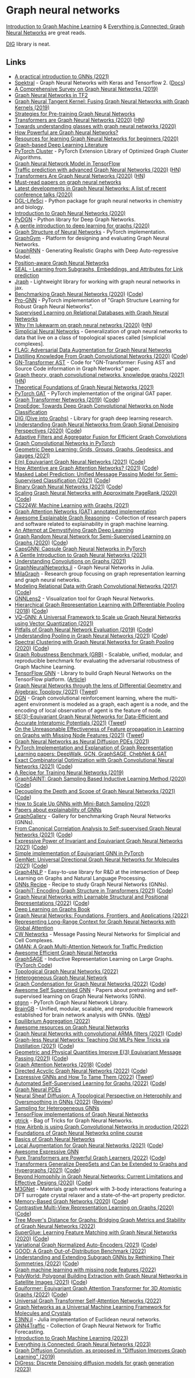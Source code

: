 # Graph neural networks

[Introduction to Graph Machine Learning](https://huggingface.co/blog/intro-graphml) & [Everything is Connected: Graph Neural Networks](https://arxiv.org/abs/2301.08210) are great reads.

[DIG](https://github.com/divelab/DIG) library is neat.

## Links

- [A practical introduction to GNNs (2021)](https://danielegrattarola.github.io/posts/2021-03-03/gnn-lecture-part-1.html)
- [Spektral](https://github.com/danielegrattarola/spektral) - Graph Neural Networks with Keras and Tensorflow 2. ([Docs](https://graphneural.network/))
- [A Comprehensive Survey on Graph Neural Networks (2019)](https://arxiv.org/pdf/1901.00596.pdf)
- [Graph Neural Networks in TF2](https://github.com/microsoft/tf2-gnn)
- [Graph Neural Tangent Kernel: Fusing Graph Neural Networks with Graph Kernels (2019)](https://github.com/KangchengHou/gntk)
- [Strategies for Pre-training Graph Neural Networks](https://github.com/snap-stanford/pretrain-gnns)
- [Transformers are Graph Neural Networks (2020)](https://graphdeeplearning.github.io/post/transformers-are-gnns/) ([HN](https://news.ycombinator.com/item?id=22518263))
- [Towards understanding glasses with graph neural networks (2020)](https://deepmind.com/blog/article/Towards-understanding-glasses-with-graph-neural-networks)
- [How Powerful are Graph Neural Networks?](https://github.com/weihua916/powerful-gnns)
- [Resources for learning Graph Neural Networks for beginners (2020)](https://www.reddit.com/r/MLQuestions/comments/gk517g/resources_for_learning_graph_neural_networks_for/)
- [Graph-based Deep Learning Literature](https://github.com/naganandy/graph-based-deep-learning-literature)
- [PyTorch Cluster](https://github.com/rusty1s/pytorch_cluster) - PyTorch Extension Library of Optimized Graph Cluster Algorithms.
- [Graph Neural Network Model in TensorFlow](https://github.com/mtiezzi/gnn)
- [Traffic prediction with advanced Graph Neural Networks (2020)](https://deepmind.com/blog/article/traffic-prediction-with-advanced-graph-neural-networks) ([HN](https://news.ycombinator.com/item?id=24386584))
- [Transformers Are Graph Neural Networks (2020)](https://thegradient.pub/transformers-are-graph-neural-networks/) ([HN](https://news.ycombinator.com/item?id=24453294))
- [Must-read papers on graph neural networks](https://github.com/thunlp/GNNPapers)
- [Latest developments in Graph Neural Networks: A list of recent conference talks (2020)](https://www.reddit.com/r/MachineLearning/comments/j6wzut/r_latest_developments_in_graph_neural_networks_a/)
- [DGL-LifeSci](https://github.com/awslabs/dgl-lifesci) - Python package for graph neural networks in chemistry and biology.
- [Introduction to Graph Neural Networks (2020)](https://heartbeat.fritz.ai/introduction-to-graph-neural-networks-c5a9f4aa9e99)
- [PyDGN](https://github.com/diningphil/PyDGN) - Python library for Deep Graph Networks.
- [A gentle introduction to deep learning for graphs (2020)](https://www.sciencedirect.com/science/article/abs/pii/S0893608020302197)
- [Graph Structure of Neural Networks](https://github.com/facebookresearch/graph2nn) - PyTorch implementation.
- [GraphGym](https://github.com/snap-stanford/GraphGym) - Platform for designing and evaluating Graph Neural Networks.
- [GraphRNN](https://github.com/JiaxuanYou/graph-generation) - Generating Realistic Graphs with Deep Auto-regressive Model.
- [Position-aware Graph Neural Networks](https://github.com/JiaxuanYou/P-GNN)
- [SEAL - Learning from Subgraphs, Embeddings, and Attributes for Link prediction](https://github.com/muhanzhang/SEAL)
- [Jraph](https://github.com/deepmind/jraph) - Lightweight library for working with graph neural networks in jax.
- [Benchmarking Graph Neural Networks (2020)](https://arxiv.org/abs/2003.00982) ([Code](https://github.com/graphdeeplearning/benchmarking-gnns))
- [Pro-GNN](https://github.com/ChandlerBang/Pro-GNN) - PyTorch implementation of "Graph Structure Learning for Robust Graph Neural Networks".
- [Supervised Learning on Relational Databases with Graph Neural Networks](https://github.com/mwcvitkovic/Supervised-Learning-on-Relational-Databases-with-GNNs)
- [Why I’m lukewarm on graph neural networks (2020)](https://www.singlelunch.com/2020/12/28/why-im-lukewarm-on-graph-neural-networks/) ([HN](https://news.ycombinator.com/item?id=25632592))
- [Simplicial Neural Networks](https://github.com/stefaniaebli/paper-snn-neurips2020tda) - Generalization of graph neural networks to data that live on a class of topological spaces called [simplicial complexes].
- [FLAG: Adversarial Data Augmentation for Graph Neural Networks](https://github.com/devnkong/FLAG)
- [Distilling Knowledge From Graph Convolutional Networks (2020)](https://openaccess.thecvf.com/content_CVPR_2020/html/Yang_Distilling_Knowledge_From_Graph_Convolutional_Networks_CVPR_2020_paper.html) ([Code](https://github.com/ihollywhy/DistillGCN.PyTorch))
- [GN-Transformer AST](https://github.com/chengjunyan1/GN-Transformer-AST) - Code for "GN-Transformer: Fusing AST and Source Code information in Graph Networks" paper.
- [Graph theory, graph convolutional networks, knowledge graphs (2021)](https://albertazout.substack.com/p/gradient-ascent-10) ([HN](https://news.ycombinator.com/item?id=26058440))
- [Theoretical Foundations of Graph Neural Networks (2021)](https://www.youtube.com/watch?v=uF53xsT7mjc)
- [PyTorch GAT](https://github.com/gordicaleksa/pytorch-GAT) - PyTorch implementation of the original GAT paper.
- [Graph Transformer Networks (2019)](https://arxiv.org/abs/1911.06455) ([Code](https://github.com/seongjunyun/Graph_Transformer_Networks))
- [DropEdge: Towards Deep Graph Convolutional Networks on Node Classification](https://github.com/DropEdge/DropEdge)
- [DIG (Dive into Graphs)](https://github.com/divelab/DIG) - Library for graph deep learning research.
- [Understanding Graph Neural Networks from Graph Signal Denoising Perspectives (2020)](https://arxiv.org/abs/2006.04386) ([Code](https://github.com/fuguoji/GSDN))
- [Adaptive Filters and Aggregator Fusion for Efficient Graph Convolutions](https://github.com/shyam196/egc)
- [Graph Convolutional Networks in PyTorch](https://github.com/tkipf/pygcn)
- [Geometric Deep Learning: Grids, Groups, Graphs, Geodesics, and Gauges (2021)](https://arxiv.org/abs/2104.13478)
- [E(n) Equivariant Graph Neural Networks (2021)](https://arxiv.org/abs/2102.09844) ([Code](https://github.com/vgsatorras/egnn))
- [How Attentive are Graph Attention Networks? (2021)](https://arxiv.org/pdf/2105.14491.pdf) ([Code](https://github.com/tech-srl/how_attentive_are_gats))
- [Masked Label Prediction: Unified Message Passing Model for Semi-Supervised Classification (2021)](https://arxiv.org/abs/2009.03509) ([Code](https://github.com/lucidrains/graph-transformer-pytorch))
- [Binary Graph Neural Networks (2021)](https://arxiv.org/abs/2012.15823) ([Code](https://github.com/mbahri/binary_gnn))
- [Scaling Graph Neural Networks with Approximate PageRank (2020)](https://www.in.tum.de/daml/pprgo/) ([Code](https://github.com/TUM-DAML/pprgo_pytorch))
- [CS224W: Machine Learning with Graphs (2021)](https://www.youtube.com/playlist?list=PLoROMvodv4rPLKxIpqhjhPgdQy7imNkDn)
- [Graph Attention Networks (GAT) annotated implementation](https://nn.labml.ai/graphs/gat/index.html)
- [Awesome Explainable Graph Reasoning](https://github.com/AstraZeneca/awesome-explainable-graph-reasoning) - Collection of research papers and software related to explainability in graph machine learning.
- [An Attempt at Demystifying Graph Deep Learning](https://ericmjl.github.io/essays-on-data-science/machine-learning/graph-nets/)
- [Graph Random Neural Network for Semi-Supervised Learning on Graphs (2020)](https://arxiv.org/abs/2005.11079) ([Code](https://github.com/THUDM/GRAND))
- [CapsGNN: Capsule Graph Neural Networks in PyTorch](https://github.com/benedekrozemberczki/CapsGNN)
- [A Gentle Introduction to Graph Neural Networks (2021)](https://distill.pub/2021/gnn-intro/)
- [Understanding Convolutions on Graphs (2021)](https://distill.pub/2021/understanding-gnns/)
- [GraphNeuralNetworks.jl](https://github.com/CarloLucibello/GraphNeuralNetworks.jl) - Graph Neural Networks in Julia.
- [MilaGraph](https://github.com/DeepGraphLearning) - Research group focusing on graph representation learning and graph neural networks.
- [Modeling Relational Data with Graph Convolutional Networks (2017)](https://arxiv.org/abs/1703.06103) ([Code](https://github.com/MichSchli/RelationPrediction))
- [GNNLens2](https://github.com/dmlc/GNNLens2) - Visualization tool for Graph Neural Networks.
- [Hierarchical Graph Representation Learning with Differentiable Pooling (2018)](https://arxiv.org/abs/1806.08804) ([Code](https://github.com/RexYing/diffpool))
- [VQ-GNN: A Universal Framework to Scale up Graph Neural Networks using Vector Quantization (2021)](https://arxiv.org/abs/2110.14363)
- [Pitfalls of Graph Neural Network Evaluation (2019)](https://arxiv.org/abs/1811.05868) ([Code](https://github.com/shchur/gnn-benchmark))
- [Understanding Pooling in Graph Neural Networks (2021)](https://arxiv.org/abs/2110.05292) ([Code](https://github.com/danielegrattarola/SRC))
- [Spectral Clustering with Graph Neural Networks for Graph Pooling (2020)](https://arxiv.org/abs/1907.00481) ([Code](https://github.com/FilippoMB/Spectral-Clustering-with-Graph-Neural-Networks-for-Graph-Pooling))
- [Graph Robustness Benchmark (GRB)](https://github.com/THUDM/grb) - Scalable, unified, modular, and reproducible benchmark for evaluating the adversarial robustness of Graph Machine Learning.
- [TensorFlow GNN](https://github.com/tensorflow/gnn) - Library to build Graph Neural Networks on the TensorFlow platform. ([Article](https://blog.tensorflow.org/2021/11/introducing-tensorflow-gnn.html))
- [Graph Neural Networks through the lens of Differential Geometry and Algebraic Topology (2021)](https://towardsdatascience.com/graph-neural-networks-through-the-lens-of-differential-geometry-and-algebraic-topology-3a7c3c22d5f) ([Tweet](https://twitter.com/mmbronstein/status/1461366066282569734))
- [DGN](https://github.com/PKU-AI-Edge/DGN) - Graph convolutional reinforcement learning, where the multi-agent environment is modeled as a graph, each agent is a node, and the encoding of local observation of agent is the feature of node.
- [SE(3)-Equivariant Graph Neural Networks for Data-Efficient and Accurate Interatomic Potentials (2021)](https://arxiv.org/abs/2101.03164) ([Tweet](https://twitter.com/simonbatzner/status/1348642158308425732))
- [On the Unreasonable Effectiveness of Feature propagation in Learning on Graphs with Missing Node Features (2021)](https://arxiv.org/abs/2111.12128) ([Tweet](https://twitter.com/emaros96/status/1466093631698358275))
- [Graph Neural Networks as Neural Diffusion PDEs (2021)](https://blog.twitter.com/engineering/en_us/topics/insights/2021/graph-neural-networks-as-neural-diffusion-pdes)
- [PyTorch Implementation and Explanation of Graph Representation Learning papers: DeepWalk, GCN, GraphSAGE, ChebNet & GAT](https://github.com/dsgiitr/graph_nets)
- [Exact Combinatorial Optimization with Graph Convolutional Neural Networks (2021)](https://arxiv.org/abs/1906.01629) ([Code](https://github.com/ds4dm/learn2branch))
- [A Recipe for Training Neural Networks (2019)](http://karpathy.github.io/2019/04/25/recipe/)
- [GraphSAINT: Graph Sampling Based Inductive Learning Method (2020)](https://openreview.net/forum?id=BJe8pkHFwS) ([Code](https://github.com/GraphSAINT/GraphSAINT))
- [Decoupling the Depth and Scope of Graph Neural Networks (2021)](https://openreview.net/forum?id=_IY3_4psXuf) ([Code](https://github.com/facebookresearch/shaDow_GNN))
- [How to Scale Up GNNs with Mini-Batch Sampling (2021)](https://sigopt.com/blog/mini-batch-sampling-with-gnns/)
- [Papers about explainability of GNNs](https://github.com/flyingdoog/awesome-graph-explainability-papers)
- [GraphGallery](https://github.com/EdisonLeeeee/GraphGallery) - Gallery for benchmarking Graph Neural Networks (GNNs).
- [From Canonical Correlation Analysis to Self-supervised Graph Neural Networks (2021)](https://arxiv.org/abs/2106.12484) ([Code](https://github.com/hengruizhang98/CCA-SSG))
- [Expressive Power of Invariant and Equivariant Graph Neural Networks (2021)](https://arxiv.org/abs/2006.15646) ([Code](https://github.com/mlelarge/graph_neural_net))
- [Simple implementation of Equivariant GNN in PyTorch](https://github.com/senya-ashukha/simple-equivariant-gnn)
- [GemNet: Universal Directional Graph Neural Networks for Molecules (2021)](https://www.in.tum.de/daml/gemnet/) ([Code](https://github.com/TUM-DAML/gemnet_pytorch))
- [Graph4NLP](https://github.com/graph4ai/graph4nlp) - Easy-to-use library for R&D at the intersection of Deep Learning on Graphs and Natural Language Processing.
- [GNNs Recipe](https://github.com/dair-ai/GNNs-Recipe) - Recipe to study Graph Neural Networks (GNNs).
- [GraphiT: Encoding Graph Structure in Transformers (2021)](https://arxiv.org/abs/2106.05667) ([Code](https://github.com/inria-thoth/GraphiT))
- [Graph Neural Networks with Learnable Structural and Positional Representations (2022)](https://arxiv.org/abs/2110.07875) ([Code](https://github.com/vijaydwivedi75/gnn-lspe))
- [Deep Learning on Graphs Book](https://web.njit.edu/~ym329/dlg_book/)
- [Graph Neural Networks: Foundations, Frontiers, and Applications (2022)](https://graph-neural-networks.github.io/)
- [Representing Long-Range Context for Graph Neural Networks with Global Attention](https://github.com/ucbrise/graphtrans)
- [CW Networks](https://github.com/twitter-research/cwn) - Message Passing Neural Networks for Simplicial and Cell Complexes.
- [GMAN: A Graph Multi-Attention Network for Traffic Prediction](https://github.com/zhengchuanpan/GMAN)
- [Awesome Efficient Graph Neural Networks](https://github.com/chaitjo/awesome-efficient-gnn)
- [GraphSAGE](http://snap.stanford.edu/graphsage/) - Inductive Representation Learning on Large Graphs. ([PyTorch Code](https://github.com/twjiang/graphSAGE-pytorch))
- [Topological Graph Neural Networks (2022)](https://github.com/BorgwardtLab/TOGL)
- [Heterogeneous Graph Neural Network](https://github.com/Jhy1993/HAN)
- [Graph Condensation for Graph Neural Networks (2022)](https://openreview.net/pdf?id=WLEx3Jo4QaB) ([Code](https://github.com/ChandlerBang/GCond))
- [Awesome Self Supervised GNN](https://github.com/ChandlerBang/awesome-self-supervised-gnn) - Papers about pretraining and self-supervised learning on Graph Neural Networks (GNN).
- [ptgnn](https://github.com/microsoft/ptgnn) - PyTorch Graph Neural Network Library.
- [BrainGB](https://github.com/HennyJie/BrainGB) - Unified, modular, scalable, and reproducible framework established for brain network analysis with GNNs. ([Web](https://brainnet.us/))
- [Equilibrium Aggregation (2022)](https://fabianfuchsml.github.io/equilibriumaggregation/)
- [Awesome resources on Graph Neural Networks](https://github.com/GRAND-Lab/Awesome-Graph-Neural-Networks)
- [Graph Neural Networks with convolutional ARMA filters (2021)](https://arxiv.org/abs/1901.01343) ([Code](https://github.com/xnuohz/ARMA-dgl))
- [Graph-less Neural Networks: Teaching Old MLPs New Tricks via Distillation (2021)](https://arxiv.org/abs/2110.08727) ([Code](https://github.com/snap-research/graphless-neural-networks))
- [Geometric and Physical Quantities Improve E(3) Equivariant Message Passing (2021)](https://arxiv.org/abs/2110.02905) ([Code](https://github.com/RobDHess/Steerable-E3-GNN))
- [Graph Attention Networks (2018)](https://arxiv.org/abs/1710.10903) ([Code](https://github.com/PetarV-/GAT))
- [Directed Acyclic Graph Neural Networks (2022)](https://openreview.net/forum?id=JbuYF437WB6) ([Code](https://github.com/vthost/DAGNN))
- [Expressive GNNs and How To Tame Them (2022)](https://rish-16.github.io/posts/expressive-gnns/) ([Tweet](https://twitter.com/rishabh16_/status/1523223590346272768))
- [Automated Self-Supervised Learning for Graphs (2022)](https://arxiv.org/abs/2106.05470) ([Code](https://github.com/ChandlerBang/AutoSSL))
- [Graph Neural PDEs](https://github.com/twitter-research/graph-neural-pde)
- [Neural Sheaf Diffusion: A Topological Perspective on Heterophily and Oversmoothing in GNNs (2022)](https://arxiv.org/abs/2202.04579) ([Review](https://www.youtube.com/watch?v=JiQmkhsbRwk))
- [Sampling for Heterogeneous GNNs](https://github.com/Eurus-Holmes/Heterogeneous_Sampling)
- [TensorFlow implementations of Graph Neural Networks](https://github.com/microsoft/tf-gnn-samples)
- [gtrick](https://github.com/sangyx/gtrick) - Bag of Tricks for Graph Neural Networks.
- [How Airbnb is using Graph Convolutional Networks in production (2022)](https://medium.com/airbnb-engineering/graph-machine-learning-at-airbnb-f868d65f36ee)
- [Foundations of Graph Neural Networks online course](https://zakjost.ck.page/gnn)
- [Basics of Graph Neural Networks](https://www.graphneuralnets.com/p/basics-of-gnns/)
- [Local Augmentation for Graph Neural Networks (2021)](https://arxiv.org/abs/2109.03856) ([Code](https://github.com/SongtaoLiu0823/LAGNN))
- [Awesome Expressive GNN](https://github.com/mengliu1998/awesome-expressive-gnn)
- [Pure Transformers are Powerful Graph Learners (2022)](https://arxiv.org/abs/2207.02505) ([Code](https://github.com/jw9730/tokengt))
- [Transformers Generalize DeepSets and Can be Extended to Graphs and Hypergraphs (2021)](https://arxiv.org/abs/2110.14416) ([Code](https://github.com/jw9730/hot))
- [Beyond Homophily in Graph Neural Networks: Current Limitations and Effective Designs (2020)](https://arxiv.org/abs/2006.11468) ([Code](https://github.com/GemsLab/H2GCN))
- [M3GNet](https://github.com/materialsvirtuallab/m3gnet) - Materials graph network with 3-body interactions featuring a DFT surrogate crystal relaxer and a state-of-the-art property predictor.
- [Memory-Based Graph Networks (2020)](https://arxiv.org/abs/2002.09518) ([Code](https://github.com/amirkhas/GraphMemoryNet))
- [Contrastive Multi-View Representation Learning on Graphs (2020)](https://arxiv.org/abs/2006.05582) ([Code](https://github.com/kavehhassani/mvgrl))
- [Tree Mover's Distance for Graphs: Bridging Graph Metrics and Stability of Graph Neural Networks (2022)](https://github.com/chingyaoc/TMD)
- [SuperGlue: Learning Feature Matching with Graph Neural Networks (2020)](https://arxiv.org/abs/1911.11763) ([Code](https://github.com/magicleap/SuperGluePretrainedNetwork))
- [Variational Graph Normalized Auto-Encoders (2021)](https://arxiv.org/abs/2108.08046) ([Code](https://github.com/SeongJinAhn/VGNAE))
- [GOOD: A Graph Out-of-Distribution Benchmark (2022)](https://github.com/divelab/GOOD)
- [Understanding and Extending Subgraph GNNs by Rethinking Their Symmetries (2022)](https://arxiv.org/abs/2206.11140) ([Code](https://github.com/beabevi/SUN))
- [Graph machine learning with missing node features (2022)](https://blog.twitter.com/engineering/en_us/topics/insights/2022/graph-machine-learning-with-missing-node-features)
- [PolyWorld: Polygonal Building Extraction with Graph Neural Networks in Satellite Images (2021)](https://arxiv.org/abs/2111.15491) ([Code](https://github.com/zorzi-s/PolyWorldPretrainedNetwork))
- [Equiformer: Equivariant Graph Attention Transformer for 3D Atomistic Graphs (2022)](https://arxiv.org/abs/2206.11990) ([Code](https://github.com/lucidrains/equiformer-pytorch))
- [Universal Graph Transformer Self-Attention Networks (2022)](https://github.com/daiquocnguyen/Graph-Transformer)
- [Graph Networks as a Universal Machine Learning Framework for Molecules and Crystals](https://github.com/materialsvirtuallab/megnet)
- [E3NN.jl](https://github.com/Dsantra92/e3nn.jl) - Julia implementation of Euclidean neural networks.
- [GNN4Traffic](https://github.com/jwwthu/GNN4Traffic) - Collection of Graph Neural Network for Traffic Forecasting.
- [Introduction to Graph Machine Learning (2023)](https://huggingface.co/blog/intro-graphml)
- [Everything is Connected: Graph Neural Networks (2023)](https://arxiv.org/abs/2301.08210)
- [Graph Diffusion Convolution, as proposed in "Diffusion Improves Graph Learning" (2019)](https://github.com/gasteigerjo/gdc)
- [DiGress: Discrete Denoising diffusion models for graph generation (2023)](https://github.com/cvignac/DiGress)
